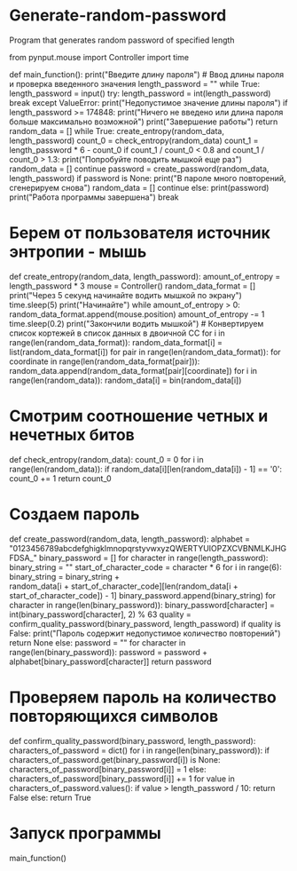 # Generate-random-password
Program that generates random password of specified length

from pynput.mouse import Controller
import time


def main_function():
    print("Введите длину пароля")
    # Ввод длины пароля и проверка введенного значения
    length_password = ""
    while True:
        length_password = input()
        try:
            length_password = int(length_password)
            break
        except ValueError:
            print("Недопустимое значение длины пароля")
    if length_password >= 174848:
        print("Ничего не введено или длина пароля больше максимально возможной")
        print("Завершение работы")
        return
    random_data = []
    while True:
        create_entropy(random_data, length_password)
        count_0 = check_entropy(random_data)
        count_1 = length_password * 6 - count_0
        if count_1 / count_0 < 0.8 and count_1 / count_0 > 1.3:
            print("Попробуйте поводить мышкой еще раз")
            random_data = []
            continue
        password = create_password(random_data, length_password)
        if password is None:
            print("В пароле много повторений, сгенерируем снова")
            random_data = []
            continue
        else:
            print(password)
            print("Работа программы завершена")
            break


# Берем от пользователя источник энтропии - мышь
def create_entropy(random_data, length_password):
    amount_of_entropy = length_password * 3
    mouse = Controller()
    random_data_format = []
    print("Через 5 секунд начинайте водить мышкой по экрану")
    time.sleep(5)
    print("Начинайте")
    while amount_of_entropy > 0:
        random_data_format.append(mouse.position)
        amount_of_entropy -= 1
        time.sleep(0.2)
    print("Закончили водить мышкой")
    # Конвертируем список кортежей в список данных в двоичной СС
    for i in range(len(random_data_format)):
        random_data_format[i] = list(random_data_format[i])
    for pair in range(len(random_data_format)):
        for coordinate in range(len(random_data_format[pair])):
            random_data.append(random_data_format[pair][coordinate])
    for i in range(len(random_data)):
        random_data[i] = bin(random_data[i])


# Смотрим соотношение четных и нечетных битов
def check_entropy(random_data):
    count_0 = 0
    for i in range(len(random_data)):
        if random_data[i][len(random_data[i]) - 1] == '0':
            count_0 += 1
    return count_0


# Создаем пароль
def create_password(random_data, length_password):
    alphabet = "0123456789abcdefghigklmnopqrstyvwxyzQWERTYUIOPZXCVBNMLKJHGFDSA_"
    binary_password = []
    for character in range(length_password):
        binary_string = ""
        start_of_character_code = character * 6
        for i in range(6):
            binary_string = binary_string + \
                            random_data[i + start_of_character_code][len(random_data[i + start_of_character_code]) - 1]
        binary_password.append(binary_string)
    for character in range(len(binary_password)):
        binary_password[character] = int(binary_password[character], 2) % 63
    quality = confirm_quality_password(binary_password, length_password)
    if quality is False:
        print("Пароль содержит недопустимое количество повторений")
        return None
    else:
        password = ""
        for character in range(len(binary_password)):
            password = password + alphabet[binary_password[character]]
        return password


# Проверяем пароль на количество повторяющихся символов
def confirm_quality_password(binary_password, length_password):
    characters_of_password = dict()
    for i in range(len(binary_password)):
        if characters_of_password.get(binary_password[i]) is None:
            characters_of_password[binary_password[i]] = 1
        else:
            characters_of_password[binary_password[i]] += 1
    for value in characters_of_password.values():
        if value > length_password / 10:
            return False
        else:
            return True


# Запуск программы
main_function()
